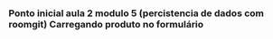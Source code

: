 ### Ponto inicial aula 2 modulo 5 (percistencia de dados com roomgit) Carregando produto no formulário